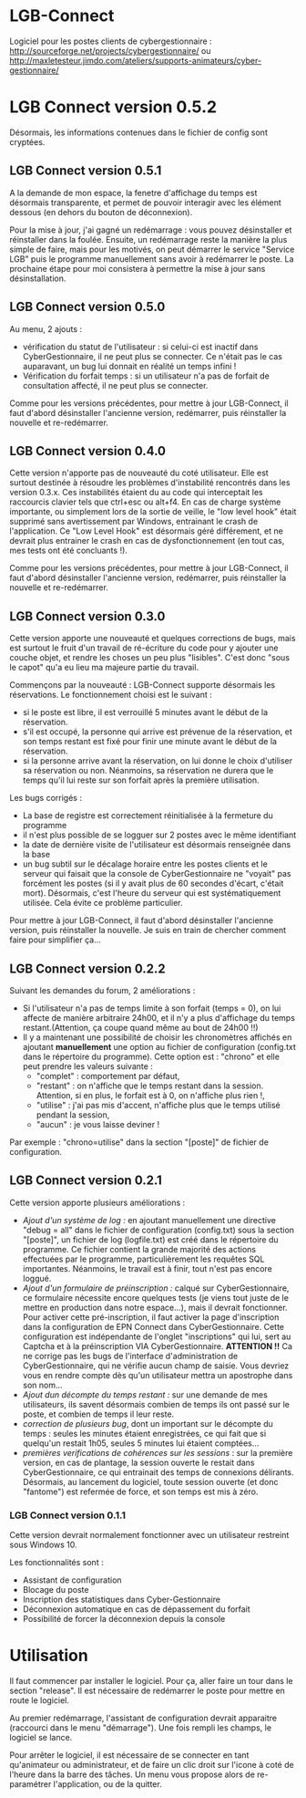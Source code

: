 # LGB-Connect
Logiciel pour les postes clients de cybergestionnaire :
http://sourceforge.net/projects/cybergestionnaire/ ou http://maxletesteur.jimdo.com/ateliers/supports-animateurs/cyber-gestionnaire/

# LGB Connect version 0.5.2

Désormais, les informations contenues dans le fichier de config sont cryptées. 

## LGB Connect version 0.5.1

A la demande de mon espace, la fenetre d'affichage du temps est désormais transparente, et permet de pouvoir interagir avec les élément dessous (en dehors du bouton de déconnexion).

Pour la mise à jour, j'ai gagné un redémarrage : vous pouvez désinstaller et réinstaller dans la foulée. Ensuite, un redémarrage reste la manière la plus simple de faire, mais pour les motivés, on peut démarrer le service "Service LGB" puis le programme manuellement sans avoir à redémarrer le poste. La prochaine étape pour moi consistera à permettre la mise à jour sans désinstallation.

## LGB Connect version 0.5.0

Au menu, 2 ajouts :
- vérification du statut de l'utilisateur : si celui-ci est inactif dans CyberGestionnaire, il ne peut plus se connecter. Ce n'était pas le cas auparavant, un bug lui donnait en réalité un temps infini !
- Vérification du forfait temps : si un utilisateur n'a pas de forfait de consultation affecté, il ne peut plus se connecter.

Comme pour les versions précédentes, pour mettre à jour LGB-Connect, il faut d'abord désinstaller l'ancienne version, redémarrer, puis réinstaller la nouvelle et re-redémarrer.

## LGB Connect version 0.4.0

Cette version n'apporte pas de nouveauté du coté utilisateur. Elle est surtout destinée à résoudre les problèmes d'instabilité rencontrés dans les version 0.3.x. Ces instabilités étaient du au code qui interceptait les raccourcis clavier tels que ctrl+esc ou alt+f4. En cas de charge système importante, ou simplement lors de la sortie de veille, le "low level hook" était supprimé sans avertissement par Windows, entrainant le crash de l'application. Ce "Low Level Hook" est désormais géré différement, et ne devrait plus entrainer le crash en cas de dysfonctionnement (en tout cas, mes tests ont été concluants !). 

Comme pour les versions précédentes, pour mettre à jour LGB-Connect, il faut d'abord désinstaller l'ancienne version, redémarrer, puis réinstaller la nouvelle et re-redémarrer.


## LGB Connect version 0.3.0

Cette version apporte une nouveauté et quelques corrections de bugs, mais est surtout le fruit d'un travail de ré-écriture du code pour y ajouter une couche objet, et rendre les choses un peu plus "lisibles". C'est donc "sous le capot" qu'a eu lieu ma majeure partie du travail.

Commençons par la nouveauté : LGB-Connect supporte désormais les réservations. Le fonctionnement choisi est le suivant : 
- si le poste est libre, il est verrouillé 5 minutes avant le début de la réservation.
- s'il est occupé, la personne qui arrive est prévenue de la réservation, et son temps restant est fixé pour finir une minute avant le début de la réservation.
- si la personne arrive avant la réservation, on lui donne le choix d'utiliser sa réservation ou non. Néanmoins, sa réservation ne durera que le temps qu'il lui reste sur son forfait après la première utilisation.

Les bugs corrigés : 
- La base de registre est correctement réinitialisée à la fermeture du programme
- il n'est plus possible de se logguer sur 2 postes avec le même identifiant
- la date de dernière visite de l'utilisateur est désormais renseignée dans la base
- un bug subtil sur le décalage horaire entre les postes clients et le serveur qui faisait que la console de CyberGestionnaire ne "voyait" pas forcément les postes (si il y avait plus de 60 secondes d'écart, c'était mort). Désormais, c'est l'heure du serveur qui est systématiquement utilisée. Cela évite ce problème particulier.

Pour mettre à jour LGB-Connect, il faut d'abord désinstaller l'ancienne version, puis réinstaller la nouvelle. Je suis en train de chercher comment faire pour simplifier ça...

## LGB Connect version 0.2.2

Suivant les demandes du forum, 2 améliorations :
* Si l'utilisateur n'a pas de temps limite à son forfait (temps = 0), on lui affecte de manière arbitraire 24h00, et il n'y a plus d'affichage du temps restant.(Attention, ça coupe quand même au bout de 24h00 !!)
* Il y a maintenant une possibilité de choisir les chronomètres affichés en ajoutant **manuellement** une option au fichier de configuration (config.txt dans le répertoire du programme). Cette option est : "chrono" et elle peut prendre les valeurs suivante :
    * "complet" : comportement par défaut,
    * "restant" : on n'affiche que le temps restant dans la session. Attention, si en plus, le forfait est à 0, on n'affiche plus rien !,
    * "utilise" : j'ai pas mis d'accent, n'affiche plus que le temps utilisé pendant la session,
    * "aucun" : je vous laisse deviner !

Par exemple : "chrono=utilise" dans la section "[poste]" de fichier de configuration.

## LGB Connect version 0.2.1

Cette version apporte plusieurs améliorations :
* *Ajout d'un système de log :* en ajoutant manuellement une directive "debug = all" dans le fichier de configuration (config.txt) sous la section "[poste]", un fichier de log (logfile.txt) est créé dans le répertoire du programme. Ce fichier contient la grande majorité des actions effectuées par le programme, particulièrement les requêtes SQL importantes. Néanmoins, le travail est à finir, tout n'est pas encore loggué.
* *Ajout d'un formulaire de préinscription :* calqué sur CyberGestionnaire, ce formulaire nécessite encore quelques tests (je viens tout juste de le mettre en production dans notre espace...), mais il devrait fonctionner. Pour activer cette pré-inscription, il faut activer la page d'inscription dans la configuration de EPN Connect dans CyberGestionnaire. Cette configuration est indépendante de l'onglet "inscriptions" qui lui, sert au Captcha et à la préinscription VIA CyberGestionnaire. **ATTENTION !!** Ca ne corrige pas les bugs de l'interface d'administration de CyberGestionnaire, qui ne vérifie aucun champ de saisie. Vous devriez vous en rendre compte dès qu'un utilisateur mettra un apostrophe dans son nom...
* *Ajout dun décompte du temps restant :* sur une demande de mes utilisateurs, ils savent désormais combien de temps ils ont passé sur le poste, et combien de temps il leur reste.
* *correction de plusieurs bug*, dont un important sur le décompte du temps : seules les minutes étaient enregistrées, ce qui fait que si quelqu'un restait 1h05, seules 5 minutes lui étaient comptées...
* *premières verifications de cohérences sur les sessions* : sur la première version, en cas de plantage, la session ouverte le restait dans CyberGestionnaire, ce qui entrainait des temps de connexions délirants. Désormais, au lancement du logiciel, toute session ouverte (et donc "fantome") est refermée de force, et son temps est mis à zéro.


### LGB Connect version 0.1.1

Cette version devrait normalement fonctionner avec un utilisateur restreint sous Windows 10.

Les fonctionnalités sont :
- Assistant de configuration
- Blocage du poste
- Inscription des statistiques dans Cyber-Gestionnaire
- Déconnexion automatique en cas de dépassement du forfait
- Possibilité de forcer la déconnexion depuis la console

# Utilisation

Il faut commencer par installer le logiciel. Pour ça, aller faire un tour dans le section "release". Il est nécessaire de redémarrer le poste pour mettre en route le logiciel.

Au premier redémarrage, l'assistant de configuration devrait apparaitre (raccourci dans le menu "démarrage"). Une fois rempli les champs, le logiciel se lance.

Pour arrêter le logiciel, il est nécessaire de se connecter en tant qu'animateur ou administrateur, et de faire un clic droit sur l'icone à coté de l'heure dans la barre des tâches. Un menu vous propose alors de re-paramétrer l'application, ou de la quitter.

